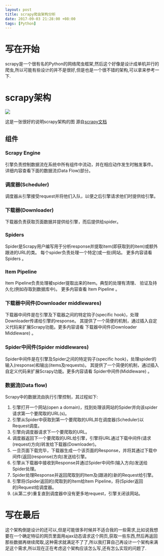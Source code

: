 ```yaml
---
layout: post
title: scrapy爬虫架构分析
date: 2017-09-03 21:28:00 +08:00
tags: [Python]
---
```


# 写在开始
scrapy是一个很有名的Python的网络爬虫框架,然后这个好像是设计成单机并行的爬虫,所以可能有些设计的并不是很好,但是也是一个很不错的架构,可以拿来参考一下.

# scrapy架构
![](http://scrapy-chs.readthedocs.io/zh_CN/0.24/_images/scrapy_architecture.png)

这是一张很好的说明scrapy架构的图
源自[scrapy文档](http://scrapy-chs.readthedocs.io/zh_CN/0.24/topics/architecture.html)
## 组件
### Scrapy Engine
引擎负责控制数据流在系统中所有组件中流动，并在相应动作发生时触发事件。 详细内容查看下面的数据流(Data Flow)部分。

### 调度器(Scheduler)
调度器从引擎接受request并将他们入队，以便之后引擎请求他们时提供给引擎。

### 下载器(Downloader)
下载器负责获取页面数据并提供给引擎，而后提供给spider。

### Spiders
Spider是Scrapy用户编写用于分析response并提取item(即获取到的item)或额外跟进的URL的类。 每个spider负责处理一个特定(或一些)网站。 更多内容请看 Spiders 。

### Item Pipeline
Item Pipeline负责处理被spider提取出来的item。典型的处理有清理、 验证及持久化(例如存取到数据库中)。 更多内容查看 Item Pipeline 。

### 下载器中间件(Downloader middlewares)
下载器中间件是在引擎及下载器之间的特定钩子(specific hook)，处理Downloader传递给引擎的response。 其提供了一个简便的机制，通过插入自定义代码来扩展Scrapy功能。更多内容请看 下载器中间件(Downloader Middleware) 。

### Spider中间件(Spider middlewares)
Spider中间件是在引擎及Spider之间的特定钩子(specific hook)，处理spider的输入(response)和输出(items及requests)。 其提供了一个简便的机制，通过插入自定义代码来扩展Scrapy功能。更多内容请看 Spider中间件(Middleware) 。

### 数据流(Data flow)
Scrapy中的数据流由执行引擎控制，其过程如下:

1. 引擎打开一个网站(open a domain)，找到处理该网站的Spider并向该spider请求第一个要爬取的URL(s)。
2. 引擎从Spider中获取到第一个要爬取的URL并在调度器(Scheduler)以Request调度。
3. 引擎向调度器请求下一个要爬取的URL。
4. 调度器返回下一个要爬取的URL给引擎，引擎将URL通过下载中间件(请求(request)方向)转发给下载器(Downloader)。
5. 一旦页面下载完毕，下载器生成一个该页面的Response，并将其通过下载中间件(返回(response)方向)发送给引擎。
6. 引擎从下载器中接收到Response并通过Spider中间件(输入方向)发送给Spider处理。
7. Spider处理Response并返回爬取到的Item及(跟进的)新的Request给引擎。
8. 引擎将(Spider返回的)爬取到的Item给Item Pipeline，将(Spider返回的)Request给调度器。
9. (从第二步)重复直到调度器中没有更多地request，引擎关闭该网站。

# 写在最后
这个架构倒是设计的还可以,但是可能很多时候并不适合我的一些需求,比如说我想要在一个确定特征的网页里面用ajax动态请求这个网页,获取一些东西,然后再返回那些数据再继续爬取,这种需求就满足不了了,所以我打算自己再设计一个架构来满足这个需求,所以现在正在考虑这个架构应该怎么写,还有怎么实现的问题了.
